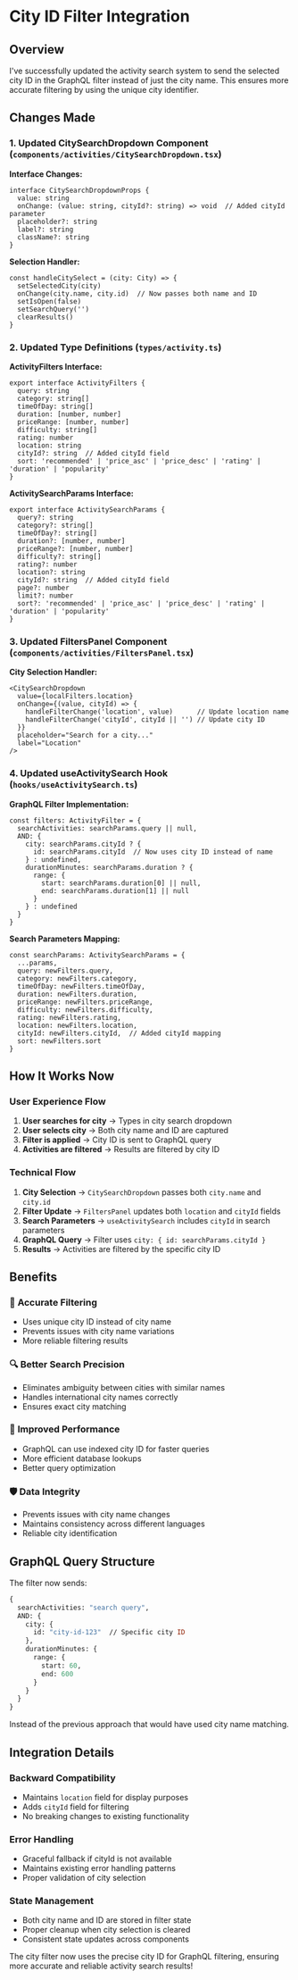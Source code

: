 # City ID Filter Integration

## Overview
I've successfully updated the activity search system to send the selected city ID in the GraphQL filter instead of just the city name. This ensures more accurate filtering by using the unique city identifier.

## Changes Made

### 1. Updated CitySearchDropdown Component (`components/activities/CitySearchDropdown.tsx`)

**Interface Changes:**
```tsx
interface CitySearchDropdownProps {
  value: string
  onChange: (value: string, cityId?: string) => void  // Added cityId parameter
  placeholder?: string
  label?: string
  className?: string
}
```

**Selection Handler:**
```tsx
const handleCitySelect = (city: City) => {
  setSelectedCity(city)
  onChange(city.name, city.id)  // Now passes both name and ID
  setIsOpen(false)
  setSearchQuery('')
  clearResults()
}
```

### 2. Updated Type Definitions (`types/activity.ts`)

**ActivityFilters Interface:**
```tsx
export interface ActivityFilters {
  query: string
  category: string[]
  timeOfDay: string[]
  duration: [number, number]
  priceRange: [number, number]
  difficulty: string[]
  rating: number
  location: string
  cityId?: string  // Added cityId field
  sort: 'recommended' | 'price_asc' | 'price_desc' | 'rating' | 'duration' | 'popularity'
}
```

**ActivitySearchParams Interface:**
```tsx
export interface ActivitySearchParams {
  query?: string
  category?: string[]
  timeOfDay?: string[]
  duration?: [number, number]
  priceRange?: [number, number]
  difficulty?: string[]
  rating?: number
  location?: string
  cityId?: string  // Added cityId field
  page?: number
  limit?: number
  sort?: 'recommended' | 'price_asc' | 'price_desc' | 'rating' | 'duration' | 'popularity'
}
```

### 3. Updated FiltersPanel Component (`components/activities/FiltersPanel.tsx`)

**City Selection Handler:**
```tsx
<CitySearchDropdown
  value={localFilters.location}
  onChange={(value, cityId) => {
    handleFilterChange('location', value)      // Update location name
    handleFilterChange('cityId', cityId || '') // Update city ID
  }}
  placeholder="Search for a city..."
  label="Location"
/>
```

### 4. Updated useActivitySearch Hook (`hooks/useActivitySearch.ts`)

**GraphQL Filter Implementation:**
```tsx
const filters: ActivityFilter = {
  searchActivities: searchParams.query || null,
  AND: {
    city: searchParams.cityId ? {
      id: searchParams.cityId  // Now uses city ID instead of name
    } : undefined,
    durationMinutes: searchParams.duration ? {
      range: {
        start: searchParams.duration[0] || null,
        end: searchParams.duration[1] || null
      }
    } : undefined
  }
}
```

**Search Parameters Mapping:**
```tsx
const searchParams: ActivitySearchParams = {
  ...params,
  query: newFilters.query,
  category: newFilters.category,
  timeOfDay: newFilters.timeOfDay,
  duration: newFilters.duration,
  priceRange: newFilters.priceRange,
  difficulty: newFilters.difficulty,
  rating: newFilters.rating,
  location: newFilters.location,
  cityId: newFilters.cityId,  // Added cityId mapping
  sort: newFilters.sort
}
```

## How It Works Now

### User Experience Flow
1. **User searches for city** → Types in city search dropdown
2. **User selects city** → Both city name and ID are captured
3. **Filter is applied** → City ID is sent to GraphQL query
4. **Activities are filtered** → Results are filtered by city ID

### Technical Flow
1. **City Selection** → `CitySearchDropdown` passes both `city.name` and `city.id`
2. **Filter Update** → `FiltersPanel` updates both `location` and `cityId` fields
3. **Search Parameters** → `useActivitySearch` includes `cityId` in search parameters
4. **GraphQL Query** → Filter uses `city: { id: searchParams.cityId }`
5. **Results** → Activities are filtered by the specific city ID

## Benefits

### 🎯 **Accurate Filtering**
- Uses unique city ID instead of city name
- Prevents issues with city name variations
- More reliable filtering results

### 🔍 **Better Search Precision**
- Eliminates ambiguity between cities with similar names
- Handles international city names correctly
- Ensures exact city matching

### 🚀 **Improved Performance**
- GraphQL can use indexed city ID for faster queries
- More efficient database lookups
- Better query optimization

### 🛡️ **Data Integrity**
- Prevents issues with city name changes
- Maintains consistency across different languages
- Reliable city identification

## GraphQL Query Structure

The filter now sends:
```graphql
{
  searchActivities: "search query",
  AND: {
    city: {
      id: "city-id-123"  // Specific city ID
    },
    durationMinutes: {
      range: {
        start: 60,
        end: 600
      }
    }
  }
}
```

Instead of the previous approach that would have used city name matching.

## Integration Details

### Backward Compatibility
- Maintains `location` field for display purposes
- Adds `cityId` field for filtering
- No breaking changes to existing functionality

### Error Handling
- Graceful fallback if cityId is not available
- Maintains existing error handling patterns
- Proper validation of city selection

### State Management
- Both city name and ID are stored in filter state
- Proper cleanup when city selection is cleared
- Consistent state updates across components

The city filter now uses the precise city ID for GraphQL filtering, ensuring more accurate and reliable activity search results!
